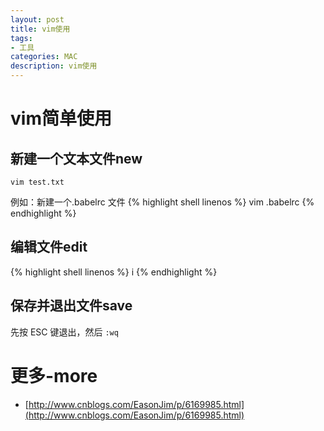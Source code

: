 ```yaml
---
layout: post
title: vim使用
tags:
- 工具
categories: MAC
description: vim使用
---
```


# vim简单使用

## 新建一个文本文件new
`vim test.txt`

例如：新建一个.babelrc 文件
{% highlight shell linenos %}
vim .babelrc
{% endhighlight %}

## 编辑文件edit
{% highlight shell linenos %}
i
{% endhighlight %}

## 保存并退出文件save
先按 ESC 键退出，然后 ` :wq `

# 更多-more
- [http://www.cnblogs.com/EasonJim/p/6169985.html](http://www.cnblogs.com/EasonJim/p/6169985.html)





















